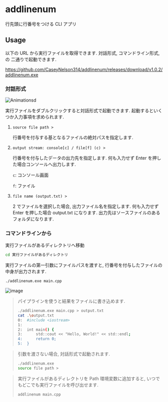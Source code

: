 # addlinenum

行先頭に行番号をつける CLI アプリ

## Usage

以下の URL から実行ファイルを取得できます. 対話形式, コマンドライン形式, の 二通りで起動できます. 

<https://github.com/CaseyNelson314/addlinenum/releases/download/v1.0.2/addlinenum.exe>

### 対話形式

![Animationsd](https://github.com/CaseyNelson314/addlinenum/assets/91818705/204a819f-8d42-4a7c-9377-fb51989d26c0)

実行ファイルをダブルクリックすると対話形式で起動できます. 起動するといくつか入力事項を求められます. 

1. `source file path >`

   行番号を付与する基となるファイルの絶対パスを指定します. 

2. `output stream: console[c] / file[f] (c) >`

   行番号を付与したデータの出力先を指定します. 何も入力せず Enter を押した場合コンソールへ出力します. 

   `c`: コンソール画面

   `f`: ファイル

3. `file name (output.txt) >`

   2 でファイルを選択した場合, 出力ファイル名を指定します. 何も入力せず Enter を押した場合 output.txt になります. 出力先はソースファイルのあるフォルダになります. 

### コマンドラインから

実行ファイルがあるディレクトリへ移動

```sh
cd 実行ファイルがあるディレクトリ
```

実行ファイルの第一引数にファイルパスを渡すと, 行番号を付与したファイルの中身が出力されます. 

```sh
./addlinenum.exe main.cpp
```

![image](https://github.com/CaseyNelson314/addlinenum/assets/91818705/07f12479-0286-43fd-98af-a9b1ac71fea4)

> パイプラインを使うと結果をファイルに書き込めます. 
>
> ```sh
> ./addlinenum.exe main.cpp > output.txt
> cat .\output.txt
> 0:  #include <iostream>
> 1:
> 2:  int main() {
> 3:      std::cout << "Hello, World!" << std::endl;
> 4:      return 0;
> 5:  }
> ```

> 引数を渡さない場合, 対話形式で起動されます. 
>
> ```sh
> ./addlinenum.exe
> source file path >
> ```

> 実行ファイルがあるディレクトリを Path 環境変数に追加すると, いつでもどこでも実行ファイルを呼び出せます. 
>
> ```sh
> addlinenum main.cpp
> ```
